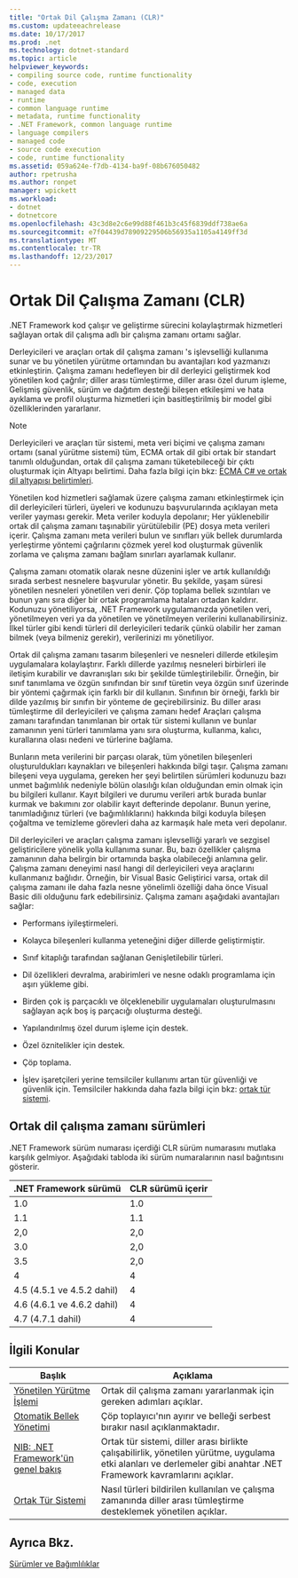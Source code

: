 ```yaml
---
title: "Ortak Dil Çalışma Zamanı (CLR)"
ms.custom: updateeachrelease
ms.date: 10/17/2017
ms.prod: .net
ms.technology: dotnet-standard
ms.topic: article
helpviewer_keywords:
- compiling source code, runtime functionality
- code, execution
- managed data
- runtime
- common language runtime
- metadata, runtime functionality
- .NET Framework, common language runtime
- language compilers
- managed code
- source code execution
- code, runtime functionality
ms.assetid: 059a624e-f7db-4134-ba9f-08b676050482
author: rpetrusha
ms.author: ronpet
manager: wpickett
ms.workload:
- dotnet
- dotnetcore
ms.openlocfilehash: 43c3d8e2c6e99d88f461b3c45f6839ddf738ae6a
ms.sourcegitcommit: e7f04439d78909229506b56935a1105a4149ff3d
ms.translationtype: MT
ms.contentlocale: tr-TR
ms.lasthandoff: 12/23/2017
---
```

# <a name="common-language-runtime-clr"></a>Ortak Dil Çalışma Zamanı (CLR)
.NET Framework kod çalışır ve geliştirme sürecini kolaylaştırmak hizmetleri sağlayan ortak dil çalışma adlı bir çalışma zamanı ortamı sağlar.  
  
 Derleyicileri ve araçları ortak dil çalışma zamanı 's işlevselliği kullanıma sunar ve bu yönetilen yürütme ortamından bu avantajları kod yazmanızı etkinleştirin. Çalışma zamanı hedefleyen bir dil derleyici geliştirmek kod yönetilen kod çağrılır; diller arası tümleştirme, diller arası özel durum işleme, Gelişmiş güvenlik, sürüm ve dağıtım desteği bileşen etkileşimi ve hata ayıklama ve profil oluşturma hizmetleri için basitleştirilmiş bir model gibi özelliklerinden yararlanır.  
  
> [!NOTE]
>  Derleyicileri ve araçları tür sistemi, meta veri biçimi ve çalışma zamanı ortamı (sanal yürütme sistemi) tüm, ECMA ortak dil gibi ortak bir standart tanımlı olduğundan, ortak dil çalışma zamanı tüketebileceği bir çıktı oluşturmak için Altyapı belirtimi. Daha fazla bilgi için bkz: [ECMA C# ve ortak dil altyapısı belirtimleri](http://go.microsoft.com/fwlink/?LinkId=99212).  
  
 Yönetilen kod hizmetleri sağlamak üzere çalışma zamanı etkinleştirmek için dil derleyicileri türleri, üyeleri ve kodunuzu başvurularında açıklayan meta veriler yayması gerekir. Meta veriler koduyla depolanır; Her yüklenebilir ortak dil çalışma zamanı taşınabilir yürütülebilir (PE) dosya meta verileri içerir. Çalışma zamanı meta verileri bulun ve sınıfları yük bellek durumlarda yerleştirme yöntemi çağrılarını çözmek yerel kod oluşturmak güvenlik zorlama ve çalışma zamanı bağlam sınırları ayarlamak kullanır.  
  
 Çalışma zamanı otomatik olarak nesne düzenini işler ve artık kullanıldığı sırada serbest nesnelere başvurular yönetir. Bu şekilde, yaşam süresi yönetilen nesneleri yönetilen veri denir. Çöp toplama bellek sızıntıları ve bunun yanı sıra diğer bir ortak programlama hataları ortadan kaldırır. Kodunuzu yönetiliyorsa, .NET Framework uygulamanızda yönetilen veri, yönetilmeyen veri ya da yönetilen ve yönetilmeyen verilerini kullanabilirsiniz. İlkel türler gibi kendi türleri dil derleyicileri tedarik çünkü olabilir her zaman bilmek (veya bilmeniz gerekir), verilerinizi mı yönetiliyor.  
  
 Ortak dil çalışma zamanı tasarım bileşenleri ve nesneleri dillerde etkileşim uygulamalara kolaylaştırır. Farklı dillerde yazılmış nesneleri birbirleri ile iletişim kurabilir ve davranışları sıkı bir şekilde tümleştirilebilir. Örneğin, bir sınıf tanımlama ve özgün sınıfından bir sınıf türetin veya özgün sınıf üzerinde bir yöntemi çağırmak için farklı bir dil kullanın. Sınıfının bir örneği, farklı bir dilde yazılmış bir sınıfın bir yönteme de geçirebilirsiniz. Bu diller arası tümleştirme dil derleyicileri ve çalışma zamanı hedef Araçları çalışma zamanı tarafından tanımlanan bir ortak tür sistemi kullanın ve bunlar zamanının yeni türleri tanımlama yanı sıra oluşturma, kullanma, kalıcı, kurallarına olası nedeni ve türlerine bağlama.  
  
 Bunların meta verilerini bir parçası olarak, tüm yönetilen bileşenleri oluşturuldukları kaynakları ve bileşenleri hakkında bilgi taşır. Çalışma zamanı bileşeni veya uygulama, gereken her şeyi belirtilen sürümleri kodunuzu bazı unmet bağımlılık nedeniyle bölün olasılığı kılan olduğundan emin olmak için bu bilgileri kullanır. Kayıt bilgileri ve durumu verileri artık burada bunlar kurmak ve bakımını zor olabilir kayıt defterinde depolanır. Bunun yerine, tanımladığınız türleri (ve bağımlılıklarını) hakkında bilgi koduyla bileşen çoğaltma ve temizleme görevleri daha az karmaşık hale meta veri depolanır.  
  
 Dil derleyicileri ve araçları çalışma zamanı işlevselliği yararlı ve sezgisel geliştiricilere yönelik yolla kullanıma sunar. Bu, bazı özellikler çalışma zamanının daha belirgin bir ortamında başka olabileceği anlamına gelir. Çalışma zamanı deneyimi nasıl hangi dil derleyicileri veya araçlarını kullanmanız bağlıdır. Örneğin, bir Visual Basic Geliştirici varsa, ortak dil çalışma zamanı ile daha fazla nesne yönelimli özelliği daha önce Visual Basic dili olduğunu fark edebilirsiniz. Çalışma zamanı aşağıdaki avantajları sağlar:  
  
-   Performans iyileştirmeleri.  
  
-   Kolayca bileşenleri kullanma yeteneğini diğer dillerde geliştirmiştir.  
  
-   Sınıf kitaplığı tarafından sağlanan Genişletilebilir türleri.  
  
-   Dil özellikleri devralma, arabirimleri ve nesne odaklı programlama için aşırı yükleme gibi.  
  
-   Birden çok iş parçacıklı ve ölçeklenebilir uygulamaları oluşturulmasını sağlayan açık boş iş parçacığı oluşturma desteği.  
  
-   Yapılandırılmış özel durum işleme için destek.  
  
-   Özel öznitelikler için destek.  
  
-   Çöp toplama.  
  
-   İşlev işaretçileri yerine temsilciler kullanımı artan tür güvenliği ve güvenlik için. Temsilciler hakkında daha fazla bilgi için bkz: [ortak tür sistemi](../../docs/standard/base-types/common-type-system.md).  
  
## <a name="versions-of-the-common-language-runtime"></a>Ortak dil çalışma zamanı sürümleri  
 .NET Framework sürüm numarası içerdiği CLR sürüm numarasını mutlaka karşılık gelmiyor. Aşağıdaki tabloda iki sürüm numaralarının nasıl bağıntısını gösterir.  
  
|.NET Framework sürümü|CLR sürümü içerir|  
|----------------------------|--------------------------|  
|1.0|1.0|  
|1.1|1.1|  
|2,0|2,0|  
|3.0|2,0|  
|3.5|2,0|  
|4|4|  
|4.5 (4.5.1 ve 4.5.2 dahil)|4|  
|4.6 (4.6.1 ve 4.6.2 dahil)|4|
|4.7 (4.7.1 dahil)|4|  
  
## <a name="related-topics"></a>İlgili Konular  
  
|Başlık|Açıklama|  
|-----------|-----------------|  
|[Yönetilen Yürütme İşlemi](../../docs/standard/managed-execution-process.md)|Ortak dil çalışma zamanı yararlanmak için gereken adımları açıklar.|  
|[Otomatik Bellek Yönetimi](../../docs/standard/automatic-memory-management.md)|Çöp toplayıcı'nın ayırır ve belleği serbest bırakır nasıl açıklanmaktadır.|  
|[NIB: .NET Framework'ün genel bakış](http://msdn.microsoft.com/en-us/ea38ac1e-92af-4d1b-8db1-e8a5ea10ed85)|Ortak tür sistemi, diller arası birlikte çalışabilirlik, yönetilen yürütme, uygulama etki alanları ve derlemeler gibi anahtar .NET Framework kavramlarını açıklar.|  
|[Ortak Tür Sistemi](../../docs/standard/base-types/common-type-system.md)|Nasıl türleri bildirilen kullanılan ve çalışma zamanında diller arası tümleştirme desteklemek yönetilen açıklar.|  
  
## <a name="see-also"></a>Ayrıca Bkz.  
 [Sürümler ve Bağımlılıklar](../../docs/framework/migration-guide/versions-and-dependencies.md)
